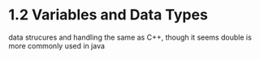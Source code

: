 # 1.2 Variables and Data Types

data strucures and handling the same as C++, though it seems double is more commonly used in java